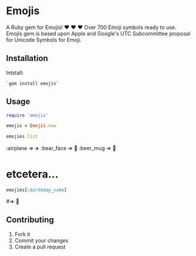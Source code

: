 # Emojis

A Ruby gem for Emojis! :heart: :heart: :heart: Over 700 Emoji symbols ready to use. Emojis gem is based upon Apple and Google's UTC Subcommittee proposal for Unicode Symbols for Emoji.

## Installation

Intstall:

    `gem install emojis`

## Usage

```ruby
require 'emojis'

emojis = Emojis.new

emojies.list
```
:airplane => :airplane:
:bear_face => :bear:
:beer_mug => :beer:
# etcetera...
```ruby
emojies[:birthday_cake]
```
  #=> :cake:

## Contributing

1. Fork it
2. Commit your changes
3. Create a pull request
